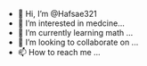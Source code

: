 - 👋 Hi, I’m @Hafsae321
- 👀 I’m interested in medcine...
- 🌱 I’m currently learning math ...
- 💞️ I’m looking to collaborate on ...
- 📫 How to reach me ...

<!---
Hafsae321/Hafsae321 is a ✨ special ✨ repository because its `README.md` (this file) appears on your GitHub profile.
You can click the Preview link to take a look at your changes.
--->
